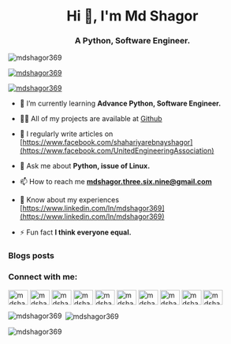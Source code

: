 <h1 align="center">Hi 👋, I'm Md Shagor</h1>
<h3 align="center">A Python, Software Engineer.</h3>

<p align="left"> <img src="https://komarev.com/ghpvc/?username=mdshagor369&label=Profile%20views&color=0e75b6&style=flat" alt="mdshagor369" /> </p>

<p align="left"> <a href="https://github.com/ryo-ma/github-profile-trophy"><img src="https://github-profile-trophy.vercel.app/?username=mdshagor369" alt="mdshagor369" /></a> </p>

<p align="left"> <a href="https://twitter.com/mdshagor369" target="blank"><img src="https://img.shields.io/twitter/follow/mdshagor369?logo=twitter&style=for-the-badge" alt="mdshagor369" /></a> </p>

- 🌱 I’m currently learning **Advance Python, Software Engineer.**

- 👨‍💻 All of my projects are available at [Github](Github)

- 📝 I regularly write articles on [https://www.facebook.com/shahariyarebnayshagor](https://www.facebook.com/UnitedEngineeringAssociation)

- 💬 Ask me about **Python, issue of Linux.**

- 📫 How to reach me **mdshagor.three.six.nine@gmail.com**

- 📄 Know about my experiences [https://www.linkedin.com/ln/mdshagor369](https://www.linkedin.com/ln/mdshagor369)

- ⚡ Fun fact **I think everyone equal.**

### Blogs posts
<!-- BLOG-POST-LIST:START -->
<!-- BLOG-POST-LIST:END -->

<h3 align="left">Connect with me:</h3>
<p align="left">
<a href="https://dev.to/mdshagor369" target="blank"><img align="center" src="https://raw.githubusercontent.com/rahuldkjain/github-profile-readme-generator/master/src/images/icons/Social/devto.svg" alt="mdshagor369" height="30" width="40" /></a>
<a href="https://twitter.com/mdshagor369" target="blank"><img align="center" src="https://raw.githubusercontent.com/rahuldkjain/github-profile-readme-generator/master/src/images/icons/Social/twitter.svg" alt="mdshagor369" height="30" width="40" /></a>
<a href="https://linkedin.com/in/mdshagor369" target="blank"><img align="center" src="https://raw.githubusercontent.com/rahuldkjain/github-profile-readme-generator/master/src/images/icons/Social/linked-in-alt.svg" alt="mdshagor369" height="30" width="40" /></a>
<a href="https://stackoverflow.com/users/mdshagor369" target="blank"><img align="center" src="https://raw.githubusercontent.com/rahuldkjain/github-profile-readme-generator/master/src/images/icons/Social/stack-overflow.svg" alt="mdshagor369" height="30" width="40" /></a>
<a href="https://codesandbox.com/mdshagor369" target="blank"><img align="center" src="https://raw.githubusercontent.com/rahuldkjain/github-profile-readme-generator/master/src/images/icons/Social/codesandbox.svg" alt="mdshagor369" height="30" width="40" /></a>
<a href="https://fb.com/mdshagor369nt" target="blank"><img align="center" src="https://raw.githubusercontent.com/rahuldkjain/github-profile-readme-generator/master/src/images/icons/Social/facebook.svg" alt="mdshagor369" height="30" width="40" /></a>
<a href="https://instagram.com/mdshagor369nt" target="blank"><img align="center" src="https://raw.githubusercontent.com/rahuldkjain/github-profile-readme-generator/master/src/images/icons/Social/instagram.svg" alt="mdshagor369" height="30" width="40" /></a>
<a href="https://dribbble.com/mdshagor369" target="blank"><img align="center" src="https://raw.githubusercontent.com/rahuldkjain/github-profile-readme-generator/master/src/images/icons/Social/dribbble.svg" alt="mdshagor369" height="30" width="40" /></a>
<a href="https://www.behance.net/mdshagor369" target="blank"><img align="center" src="https://raw.githubusercontent.com/rahuldkjain/github-profile-readme-generator/master/src/images/icons/Social/behance.svg" alt="mdshagor369" height="30" width="40" /></a>
<a href="https://www.leetcode.com/mdshagor369" target="blank"><img align="center" src="https://raw.githubusercontent.com/rahuldkjain/github-profile-readme-generator/master/src/images/icons/Social/leet-code.svg" alt="mdshagor369" height="30" width="40" /></a>
</p>

<p><img align="left" src="https://github-readme-stats.vercel.app/api/top-langs?username=mdshagor369&show_icons=true&locale=en&layout=compact" alt="mdshagor369" /></p>

<p>&nbsp;<img align="center" src="https://github-readme-stats.vercel.app/api?username=mdshagor369&show_icons=true&locale=en" alt="mdshagor369" /></p>

<p><img align="center" src="https://github-readme-streak-stats.herokuapp.com/?user=mdshagor369&" alt="mdshagor369" /></p>
